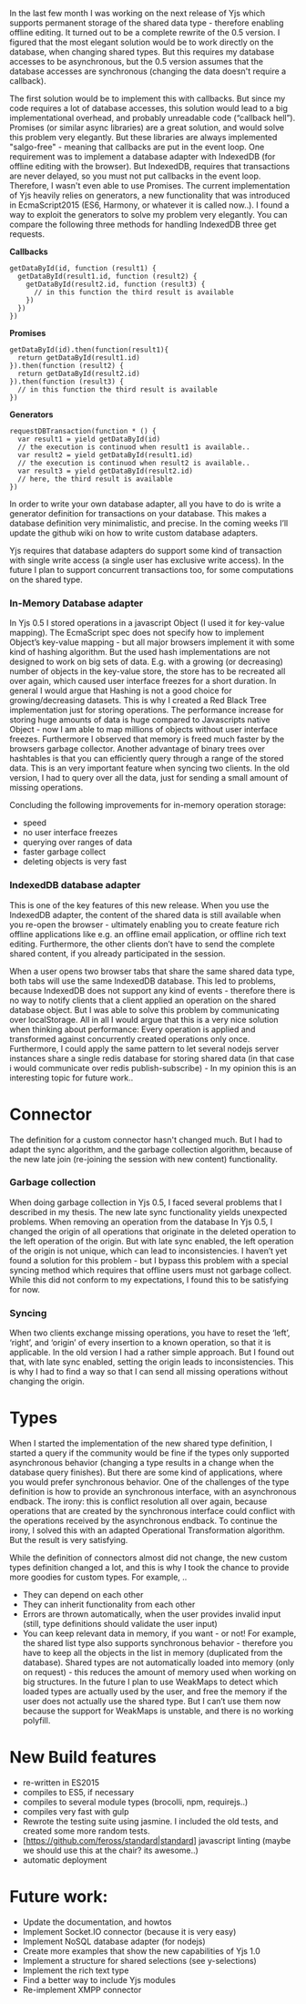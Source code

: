 In the last few month I was working on the next release of Yjs which supports permanent storage of the shared data type - therefore enabling offline editing. It turned out to be a complete rewrite of the 0.5 version. I figured that the most elegant solution would be to work directly on the database, when changing shared types. But this requires my database accesses to be asynchronous, but the 0.5 version assumes that the database accesses are synchronous (changing the data doesn't require a callback).

The first solution would be to implement this with callbacks. But since my code requires a lot of database accesses, this solution would lead to a big implementational overhead, and probably unreadable code (“callback hell”). Promises (or similar async libraries) are a great solution, and would solve this problem very elegantly. But these libraries are always implemented "salgo-free" - meaning that callbacks are put in the event loop. One requirement was to implement a database adapter with IndexedDB (for offline editing with the browser). But IndexedDB, requires that transactions are never delayed, so you must not put callbacks in the event loop. Therefore, I wasn't even able to use Promises. The current implementation of Yjs heavily relies on generators, a new functionality that was introduced in EcmaScript2015 (ES6, Harmony, or whatever it is called now..). I found a way to exploit the generators to solve my problem very elegantly. You can compare the following three methods for handling IndexedDB three get requests.

**Callbacks**
```
getDataById(id, function (result1) {
  getDataById(result1.id, function (result2) {
    getDataById(result2.id, function (result3) {
      // in this function the third result is available
    })
  })
})
```

**Promises**
```
getDataById(id).then(function(result1){
  return getDataById(result1.id)
}).then(function (result2) {
  return getDataById(result2.id)
}).then(function (result3) {
  // in this function the third result is available
})
```

**Generators**
```
requestDBTransaction(function * () {
  var result1 = yield getDataById(id)
  // the execution is continuod when result1 is available..
  var result2 = yield getDataById(result1.id)
  // the execution is continuod when result2 is available..
  var result3 = yield getDataById(result2.id)
  // here, the third result is available
})
```

In order to write your own database adapter, all you have to do is write a generator definition for transactions on your database. This makes a database definition very minimalistic, and precise. In the coming weeks I’ll update the github wiki on how to write custom database adapters.

Yjs requires that database adapters do support some kind of transaction with single write access (a single user has exclusive write access). In the future I plan to support concurrent transactions too, for some computations on the shared type.

### In-Memory Database adapter

In Yjs 0.5 I stored operations in a javascript Object (I used it for key-value mapping). The EcmaScript spec does not specify how to implement Object’s key-value mapping - but all major browsers implement it with some kind of hashing algorithm. But the used hash implementations are not designed to work on big sets of data. E.g. with a growing (or decreasing) number of objects in the key-value store, the store has to be recreated all over again, which caused user interface freezes for a short duration. In general I would argue that Hashing is not a good choice for growing/decreasing datasets. This is why I created a Red Black Tree implementation just for storing operations. The performance increase for storing huge amounts of data is huge compared to Javascripts native Object - now I am able to map millions of objects without user interface freezes. Furthermore I observed that memory is freed much faster by the browsers garbage collector. Another advantage of binary trees over hashtables is that you can efficiently query through a range of the stored data. This is an very important feature when syncing two clients. In the old version, I had to query over all the data, just for sending a small amount of missing operations.

Concluding the following improvements for in-memory operation storage:
* speed
* no user interface freezes
* querying over ranges of data
* faster garbage collect
* deleting objects is very fast

### IndexedDB database adapter
This is one of the key features of this new release. When you use the IndexedDB adapter, the content of the shared data is still available when you re-open the browser - ultimately enabling you to create feature rich offline applications like e.g. an offline email application, or offline rich text editing. Furthermore, the other clients don’t have to send the complete shared content, if you already participated in the session.

When a user opens two browser tabs that share the same shared data type, both tabs will use the same IndexedDB database. This led to problems, because IndexedDB does not support any kind of events - therefore there is no way to notify clients that a client applied an operation on the shared database object. But I was able to solve this problem by communicating over localStorage. All in all I would argue that this is a very nice solution when thinking about performance: Every operation is applied and transformed against concurrently created operations only once. Furthermore, I could apply the same pattern to let several nodejs server instances share a single redis database for storing shared data (in that case i would communicate over redis publish-subscribe) - In my opinion this is an interesting topic for future work..

# Connector
The definition for a custom connector hasn't changed much. But I had to adapt the sync algorithm, and the garbage collection algorithm, because of the new late join (re-joining the session with new content) functionality.

### Garbage collection
When doing garbage collection in Yjs 0.5, I faced several problems that I described in my thesis. The new late sync functionality yields unexpected problems. When removing an operation from the database In Yjs 0.5, I changed the origin of all operations that originate in the deleted operation to the left operation of the origin. But with late sync enabled, the left operation of the origin is not unique, which can lead to inconsistencies. I haven’t yet found a solution for this problem - but I bypass this problem with a special syncing method which requires that offline users must not garbage collect. While this did not conform to my expectations, I found this to be satisfying for now.

### Syncing
When two clients exchange missing operations, you have to reset the ‘left’, ‘right’, and ‘origin’ of every insertion to a known operation, so that it is applicable. In the old version I had a rather simple approach. But I found out that, with late sync enabled, setting the origin leads to inconsistencies. This is why I had to find a way so that I can send all missing operations without changing the origin.

# Types
When I started the implementation of the new shared type definition, I started a query if the community would be fine if the types only supported asynchronous behavior (changing a type results in a change when the database query finishes). But there are some kind of applications, where you would prefer synchronous behavior. One of the challenges of the type definition is how to provide an synchronous interface, with an asynchronous endback. The irony: this is conflict resolution all over again, because operations that are created by the synchronous interface could conflict with the operations received by the asynchronous endback. To continue the irony, I solved this with an adapted Operational Transformation algorithm. But the result is very satisfying.

While the definition of connectors almost did not change, the new custom types definition changed a lot, and this is why I took the chance to provide more goodies for custom types.
For example, ..
* They can depend on each other
* They can inherit functionality from each other
* Errors are thrown automatically, when the user provides invalid input (still, type definitions should validate the user input)
* You can keep relevant data in memory, if you want - or not! For example, the shared list type also supports synchronous behavior - therefore you have to keep all the objects in the list in memory (duplicated from the database). Shared types are not automatically loaded into memory (only on request) - this reduces the amount of memory used when working on big structures. In the future I plan to use WeakMaps to detect which loaded types are actually used by the user, and free the memory if the user does not actually use the shared type. But I can’t use them now because the support for WeakMaps is unstable, and there is no working polyfill.

# New Build features
* re-written in ES2015
* compiles to ES5, if necessary
* compiles to several module types (brocolli, npm, requirejs..)
* compiles very fast with gulp
* Rewrote the testing suite using jasmine. I included the old tests, and created some more random tests.
* [https://github.com/feross/standard|standard] javascript linting (maybe we should use this at the chair? its awesome..)
* automatic deployment

# Future work:

* Update the documentation, and howtos
* Implement Socket.IO connector (because it is very easy)
* Implement NoSQL database adapter (for nodejs)
* Create more examples that show the new capabilities of Yjs 1.0
* Implement a structure for shared selections (see y-selections)
* Implement the rich text type
* Find a better way to include Yjs modules
* Re-implement XMPP connector
